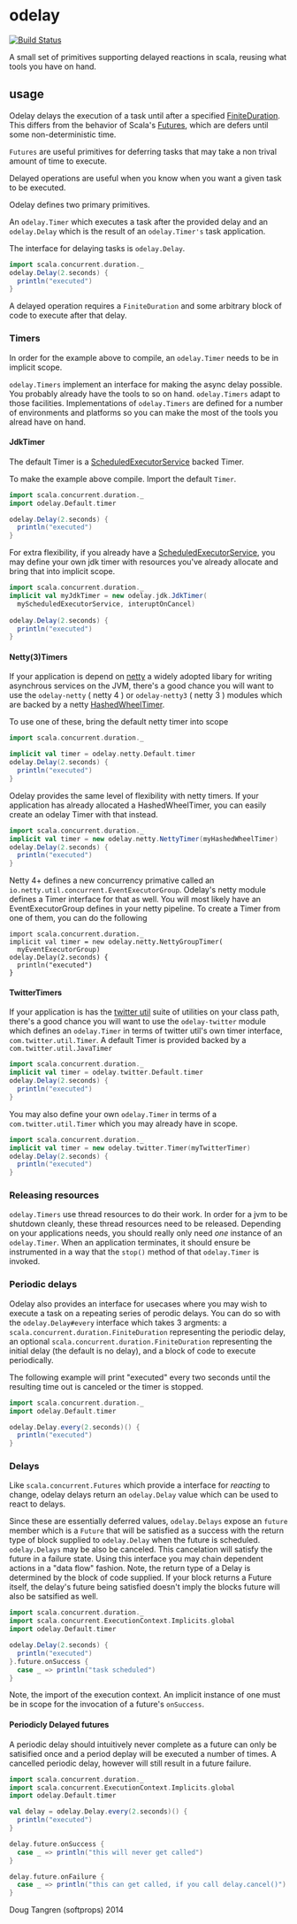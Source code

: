 # odelay

[![Build Status](https://travis-ci.org/softprops/odelay.png?branch=master)](https://travis-ci.org/softprops/odelay)

A small set of primitives supporting delayed reactions in scala, reusing what tools you have on hand.

## usage

Odelay delays the execution of a task until after a specified [FiniteDuration][fd].
This differs from the behavior of Scala's [Futures][fut], which are defers until some non-deterministic time.

`Futures` are useful primitives for deferring tasks that may take a non trival amount of time to execute.

Delayed operations are useful when you know when you want a given task to be executed.

Odelay defines two primary primitives.

An `odelay.Timer` which executes a task after the provided delay and an `odelay.Delay` which is the result of an `odelay.Timer's` task application.

The interface for delaying tasks is `odelay.Delay`.

```scala
import scala.concurrent.duration._
odelay.Delay(2.seconds) {
  println("executed")
}
```

A delayed operation requires a `FiniteDuration` and some arbitrary block of code to execute after that delay.

### Timers

In order for the example above to compile, an `odelay.Timer` needs to be in implicit scope.

`odelay.Timers` implement an interface for making the async delay possible. You probably already have the tools to so on hand.
`odelay.Timers` adapt to those facilities. Implementations of `odelay.Timers` are defined for a number of environments and platforms so you can make the most of the tools you alread have on hand.

#### JdkTimer

The default Timer is a [ScheduledExecutorService][ses] backed Timer.

To make the example above compile. Import the default `Timer`.

```scala
import scala.concurrent.duration._
import odelay.Default.timer

odelay.Delay(2.seconds) {
  println("executed")
}
```

For extra flexibility, if you already have a [ScheduledExecutorService][ses], you may define your own jdk timer with resources you've already allocate and bring that into implicit scope.

```scala
import scala.concurrent.duration._
implicit val myJdkTimer = new odelay.jdk.JdkTimer(
  myScheduledExecutorService, interuptOnCancel)
 
odelay.Delay(2.seconds) {
  println("executed")
}
```

#### Netty(3)Timers

If your application is depend on [netty][netty] a widely adopted libary for writing asynchrous services on the JVM, there's a good chance you will want to use the `odelay-netty` ( netty 4 ) or `odelay-netty3` ( netty 3 ) modules which are backed by a netty [HashedWheelTimer][hwt].

To use one of these, bring the default netty timer into scope

```scala
import scala.concurrent.duration._

implicit val timer = odelay.netty.Default.timer
odelay.Delay(2.seconds) {
  println("executed")
}
```

Odelay provides the same level of flexibility with netty timers. If your application has already allocated a HashedWheelTimer, you can easily create an odelay Timer with that instead.

```scala
import scala.concurrent.duration._
implicit val timer = new odelay.netty.NettyTimer(myHashedWheelTimer)
odelay.Delay(2.seconds) {
  println("executed")
}
```

Netty 4+ defines a new concurrency primative called an `io.netty.util.concurrent.EventExecutorGroup`. Odelay's netty module defines a Timer interface for that as well. You will most likely have an EventExecutorGroup defines in your
netty pipeline. To create a Timer from one of them, you can do the following

```
import scala.concurrent.duration._
implicit val timer = new odelay.netty.NettyGroupTimer(
  myEventExecutorGroup)
odelay.Delay(2.seconds) {
  println("executed")
}
```

#### TwitterTimers

If your application is has the [twitter util][tu] suite of utilities on your class path, there's a good chance you will want to use the `odelay-twitter` module which defines an `odelay.Timer` in terms of twitter util's own timer interface, `com.twitter.util.Timer`. A default Timer is provided backed by a `com.twitter.util.JavaTimer`

```scala
import scala.concurrent.duration._
implicit val timer = odelay.twitter.Default.timer
odelay.Delay(2.seconds) {
  println("executed")
}
```

You may also define your own `odelay.Timer` in terms of a `com.twitter.util.Timer` which you may already have in scope.

```scala
import scala.concurrent.duration._
implicit val timer = new odelay.twitter.Timer(myTwitterTimer)
odelay.Delay(2.seconds) {
  println("executed")
}
```

### Releasing resources

`odelay.Timers` use thread resources to do their work. In order for a jvm to be shutdown cleanly, these thread resources need to be released.
Depending on your applications needs, you should really only need _one_ instance of an `odelay.Timer`.
When an application terminates, it should ensure be instrumented in a way that the `stop()` method of that `odelay.Timer` is invoked.

### Periodic delays

Odelay also provides an interface for usecases where you may wish to execute a task on a repeating series of perodic delays.
You can do so with the `odelay.Delay#every` interface which takes 3 argments: a `scala.concurrent.duration.FiniteDuration` representing the periodic delay, an optional `scala.concurrent.duration.FiniteDuration` representing the initial delay (the default is no delay), and a block of code to execute periodically.

The following example will print "executed" every two seconds until the resulting time out is canceled or the timer is stopped.

```scala
import scala.concurrent.duration._
import odelay.Default.timer

odelay.Delay.every(2.seconds)() {
  println("executed")
}
```

### Delays

Like `scala.concurrent.Futures` which provide a interface for _reacting_ to change, odelay delays return an `odelay.Delay` value which
can be used to react to delays.

Since these are essentially deferred values, `odelay.Delays` expose an `future` member which is a `Future` that will be satisfied as a success with the return type of block supplied to `odelay.Delay` when the future is scheduled. `odelay.Delays` may be also be canceled. This cancelation will satisfy the future in a failure state. Using this interface you may chain dependent actions in a "data flow" fashion. Note, the return type of a Delay is determined by the block of code supplied. If your block returns a Future itself, the delay's future being satisfied doesn't imply the blocks future will also be satsified as well.

```scala
import scala.concurrent.duration._
import scala.concurrent.ExecutionContext.Implicits.global
import odelay.Default.timer

odelay.Delay(2.seconds) {
  println("executed")
}.future.onSuccess {
  case _ => println("task scheduled")
}
```

Note, the import of the execution context. An implicit instance of one must be in scope for the invocation of a future's `onSuccess`.

#### Periodicly Delayed futures

A periodic delay should intuitively never complete as a future can only be satisified once and a period deplay will be executed a number of times.
A cancelled periodic delay, however will still result in a future failure.

```scala
import scala.concurrent.duration._
import scala.concurrent.ExecutionContext.Implicits.global
import odelay.Default.timer

val delay = odelay.Delay.every(2.seconds)() {
  println("executed")
}

delay.future.onSuccess {
  case _ => println("this will never get called")
}

delay.future.onFailure {
  case _ => println("this can get called, if you call delay.cancel()")
}
```


Doug Tangren (softprops) 2014

[fd]: http://www.scala-lang.org/api/current/index.html#scala.concurrent.duration.FiniteDuration
[fut]: http://www.scala-lang.org/api/current/index.html#scala.concurrent.Future
[ses]: http://docs.oracle.com/javase/7/docs/api/java/util/concurrent/ScheduledExecutorService.html
[netty]: http://netty.io/
[hwt]: http://netty.io/4.0/api/io/netty/util/HashedWheelTimer.html
[tu]: http://twitter.github.io/util/
